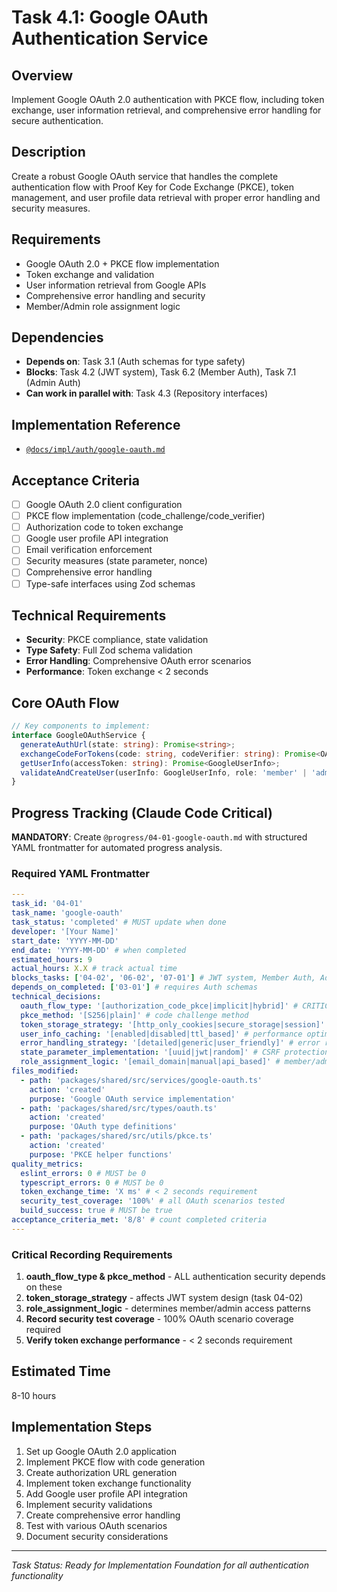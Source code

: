 # Task 4.1: Google OAuth Authentication Service

## Overview

Implement Google OAuth 2.0 authentication with PKCE flow, including token exchange, user information retrieval, and comprehensive error handling for secure authentication.

## Description

Create a robust Google OAuth service that handles the complete authentication flow with Proof Key for Code Exchange (PKCE), token management, and user profile data retrieval with proper error handling and security measures.

## Requirements

- Google OAuth 2.0 + PKCE flow implementation
- Token exchange and validation
- User information retrieval from Google APIs
- Comprehensive error handling and security
- Member/Admin role assignment logic

## Dependencies

- **Depends on**: Task 3.1 (Auth schemas for type safety)
- **Blocks**: Task 4.2 (JWT system), Task 6.2 (Member Auth), Task 7.1 (Admin Auth)
- **Can work in parallel with**: Task 4.3 (Repository interfaces)

## Implementation Reference

- [`@docs/impl/auth/google-oauth.md`](../docs/impl/auth/google-oauth.md)

## Acceptance Criteria

- [ ] Google OAuth 2.0 client configuration
- [ ] PKCE flow implementation (code_challenge/code_verifier)
- [ ] Authorization code to token exchange
- [ ] Google user profile API integration
- [ ] Email verification enforcement
- [ ] Security measures (state parameter, nonce)
- [ ] Comprehensive error handling
- [ ] Type-safe interfaces using Zod schemas

## Technical Requirements

- **Security**: PKCE compliance, state validation
- **Type Safety**: Full Zod schema validation
- **Error Handling**: Comprehensive OAuth error scenarios
- **Performance**: Token exchange < 2 seconds

## Core OAuth Flow

```typescript
// Key components to implement:
interface GoogleOAuthService {
  generateAuthUrl(state: string): Promise<string>;
  exchangeCodeForTokens(code: string, codeVerifier: string): Promise<OAuthTokens>;
  getUserInfo(accessToken: string): Promise<GoogleUserInfo>;
  validateAndCreateUser(userInfo: GoogleUserInfo, role: 'member' | 'admin'): Promise<User>;
}
```

## Progress Tracking (Claude Code Critical)

**MANDATORY**: Create `@progress/04-01-google-oauth.md` with structured YAML frontmatter for automated progress analysis.

### Required YAML Frontmatter

```yaml
---
task_id: '04-01'
task_name: 'google-oauth'
task_status: 'completed' # MUST update when done
developer: '[Your Name]'
start_date: 'YYYY-MM-DD'
end_date: 'YYYY-MM-DD' # when completed
estimated_hours: 9
actual_hours: X.X # track actual time
blocks_tasks: ['04-02', '06-02', '07-01'] # JWT system, Member Auth, Admin Auth
depends_on_completed: ['03-01'] # requires Auth schemas
technical_decisions:
  oauth_flow_type: '[authorization_code_pkce|implicit|hybrid]' # CRITICAL: security standard
  pkce_method: '[S256|plain]' # code challenge method
  token_storage_strategy: '[http_only_cookies|secure_storage|session]' # security approach
  user_info_caching: '[enabled|disabled|ttl_based]' # performance optimization
  error_handling_strategy: '[detailed|generic|user_friendly]' # error response approach
  state_parameter_implementation: '[uuid|jwt|random]' # CSRF protection method
  role_assignment_logic: '[email_domain|manual|api_based]' # member/admin determination
files_modified:
  - path: 'packages/shared/src/services/google-oauth.ts'
    action: 'created'
    purpose: 'Google OAuth service implementation'
  - path: 'packages/shared/src/types/oauth.ts'
    action: 'created'
    purpose: 'OAuth type definitions'
  - path: 'packages/shared/src/utils/pkce.ts'
    action: 'created'
    purpose: 'PKCE helper functions'
quality_metrics:
  eslint_errors: 0 # MUST be 0
  typescript_errors: 0 # MUST be 0
  token_exchange_time: 'X ms' # < 2 seconds requirement
  security_test_coverage: '100%' # all OAuth scenarios tested
  build_success: true # MUST be true
acceptance_criteria_met: '8/8' # count completed criteria
---
```

### Critical Recording Requirements

1. **oauth_flow_type & pkce_method** - ALL authentication security depends on these
2. **token_storage_strategy** - affects JWT system design (task 04-02)
3. **role_assignment_logic** - determines member/admin access patterns
4. **Record security test coverage** - 100% OAuth scenario coverage required
5. **Verify token exchange performance** - < 2 seconds requirement

## Estimated Time

8-10 hours

## Implementation Steps

1. Set up Google OAuth 2.0 application
2. Implement PKCE flow with code generation
3. Create authorization URL generation
4. Implement token exchange functionality
5. Add Google user profile API integration
6. Implement security validations
7. Create comprehensive error handling
8. Test with various OAuth scenarios
9. Document security considerations

---

_Task Status: Ready for Implementation_
_Foundation for all authentication functionality_
